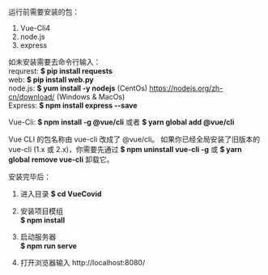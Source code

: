 运行前需要安装的包：<br>
1. Vue-Cli4
2. node.js
3. express

如未安装需要去命令行输入：<br>
requrest: **$ pip install requests** <br>
web:      **$ pip install web.py** <br>
node.js:  **$ yum install -y nodejs** (CentOs) https://nodejs.org/zh-cn/download/ (Windows & MacOs) <br>
Express:  **$ npm install express --save** <br>

Vue-Cli: **$ npm install -g @vue/cli** 或者 **$ yarn global add @vue/cli** <br>

Vue CLI 的包名称由 vue-cli 改成了 @vue/cli。 如果你已经全局安装了旧版本的 vue-cli (1.x 或 2.x)，你需要先通过 **$ npm uninstall vue-cli -g** 或 **$ yarn global remove vue-cli** 卸载它。<br>


安装完毕后：<br>
1. 进入目录
   **$ cd VueCovid** <br>
1. 安装项目模组<br>
   **$ npm install** <br>

2. 启动服务器 <br>
   **$ npm run serve** <br>

3. 打开浏览器输入 http://localhost:8080/<br>
